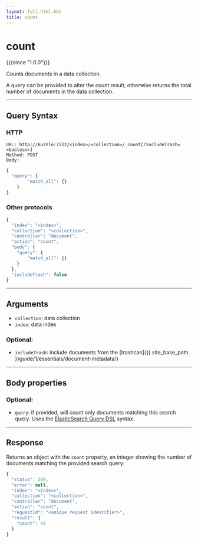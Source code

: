 ```yaml
---
layout: full.html.hbs
title: count
---
```


# count

{{{since "1.0.0"}}}

Counts documents in a data collection.

A query can be provided to alter the count result, otherwise returns the total number of documents in the data collection.

---

## Query Syntax

### HTTP

```http
URL: http://kuzzle:7512/<index>/<collection>/_count[?includeTrash=<boolean>]
Method: POST  
Body:
```

```js
{
  "query": {
        "match_all": {}
    }
}
```

### Other protocols

```js
{
  "index": "<index>",
  "collection": "<collection>",
  "controller": "document",
  "action": "count",
  "body": {
    "query": {
        "match_all": {}
    }
  },
  "includeTrash": false
}
```

---

## Arguments

* `collection`: data collection
* `index`: data index

### Optional:

* `includeTrash`: include documents from the [trashcan]({{ site_base_path }}guide/1/essentials/document-metadata/)

---

## Body properties

### Optional:

* `query`: if provided, will count only documents matching this search query. Uses the [ElasticSearch Query DSL](https://www.elastic.co/guide/en/elasticsearch/reference/5.6/query-dsl.html) syntax.

---

## Response

Returns an object with the `count` property, an integer showing the number of documents matching the provided search query:

```js
{
  "status": 200,
  "error": null,
  "index": "<index>",
  "collection": "<collection>",
  "controller": "document",
  "action": "count",
  "requestId": "<unique request identifier>",
  "result": {
    "count": 42
  }
}
```
